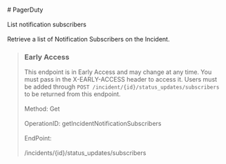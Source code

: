 <br>#     PagerDuty</br>
<br>List notification subscribers</br>
<br>Retrieve a list of Notification Subscribers on the Incident.


> ### Early Access
> This endpoint is in Early Access and may change at any time. You must pass in the X-EARLY-ACCESS header to access it.
> Users must be added through `POST /incident/{id}/status_updates/subscribers` to be returned from this endpoint.</br>
<br>Method: Get</br>
<br>OperationID: getIncidentNotificationSubscribers</br>
<br>EndPoint:</br>
<br>/incidents/{id}/status_updates/subscribers</br>
